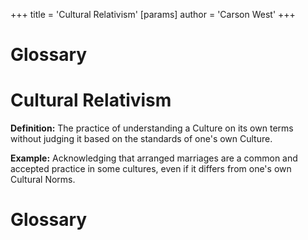 +++
 title = 'Cultural Relativism'
[params]
	author = 'Carson West'
+++
# Glossary

# Cultural Relativism 
**Definition:**  The practice of understanding a Culture on its own terms without judging it based on the standards of one's own Culture.

**Example:**  Acknowledging that arranged marriages are a common and accepted practice in some cultures, even if it differs from one's own Cultural Norms.

# Glossary